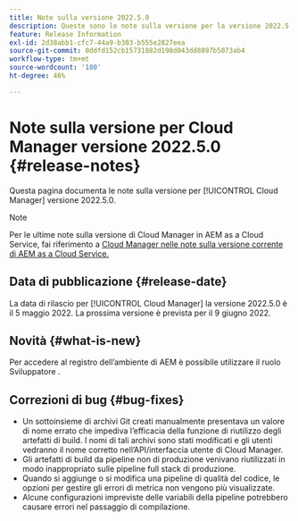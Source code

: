 ```yaml
---
title: Note sulla versione 2022.5.0
description: Queste sono le note sulla versione per la versione 2022.5.0 di Cloud Manager.
feature: Release Information
exl-id: 2d38abb1-cfc7-44a9-b303-b555e2827eea
source-git-commit: 0ddfd152cb15731882d198d043dd8897b5073ab4
workflow-type: tm+mt
source-wordcount: '180'
ht-degree: 46%

---
```



# Note sulla versione per Cloud Manager versione 2022.5.0 {#release-notes}

Questa pagina documenta le note sulla versione per [!UICONTROL Cloud Manager] versione 2022.5.0.

>[!NOTE]
>
>Per le ultime note sulla versione di Cloud Manager in AEM as a Cloud Service, fai riferimento a [Cloud Manager nelle note sulla versione corrente di AEM as a Cloud Service.](https://experienceleague.adobe.com/docs/experience-manager-cloud-service/content/implementing/using-cloud-manager/release-notes-cloud-manager/release-notes-cm-current.html)

## Data di pubblicazione {#release-date}

La data di rilascio per [!UICONTROL Cloud Manager] la versione 2022.5.0 è il 5 maggio 2022. La prossima versione è prevista per il 9 giugno 2022.

## Novità {#what-is-new}

Per accedere al registro dell’ambiente di AEM è possibile utilizzare il ruolo Sviluppatore .

## Correzioni di bug {#bug-fixes}

* Un sottoinsieme di archivi Git creati manualmente presentava un valore di nome errato che impediva l’efficacia della funzione di riutilizzo degli artefatti di build. I nomi di tali archivi sono stati modificati e gli utenti vedranno il nome corretto nell’API/interfaccia utente di Cloud Manager.
* Gli artefatti di build da pipeline non di produzione venivano riutilizzati in modo inappropriato sulle pipeline full stack di produzione.
* Quando si aggiunge o si modifica una pipeline di qualità del codice, le opzioni per gestire gli errori di metrica non vengono più visualizzate.
* Alcune configurazioni impreviste delle variabili della pipeline potrebbero causare errori nel passaggio di compilazione.
